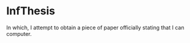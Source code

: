 InfThesis
=========

In which, I attempt to obtain a piece of paper officially stating that I can computer.

